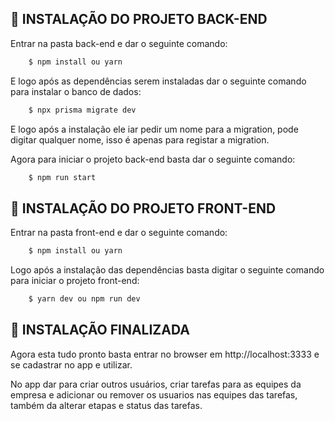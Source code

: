 
## 🧧 INSTALAÇÃO DO PROJETO BACK-END 

Entrar na pasta back-end e dar o seguinte comando:

```bash
    $ npm install ou yarn
```
E logo após as dependências serem instaladas dar o seguinte comando para instalar o banco de dados:

```bash
    $ npx prisma migrate dev
```
E logo após a instalação ele iar pedir um nome para a migration, pode digitar qualquer nome, isso é apenas para registar a migration.

Agora para iniciar o projeto back-end basta dar o seguinte comando:

```bash
    $ npm run start
```

## 🧧 INSTALAÇÃO DO PROJETO FRONT-END 

Entrar na pasta front-end e dar o seguinte comando:

```bash
    $ npm install ou yarn
```

Logo após a instalação das dependências basta digitar o seguinte comando para iniciar o projeto front-end:

```bash
    $ yarn dev ou npm run dev 
```

## 🧧 INSTALAÇÃO FINALIZADA

Agora esta tudo pronto basta entrar no browser em http://localhost:3333 e se cadastrar no app e utilizar.

No app dar para criar outros usuários, criar tarefas para as equipes da empresa e adicionar ou remover os usuarios nas equipes das tarefas, também da alterar etapas e status das tarefas. 


